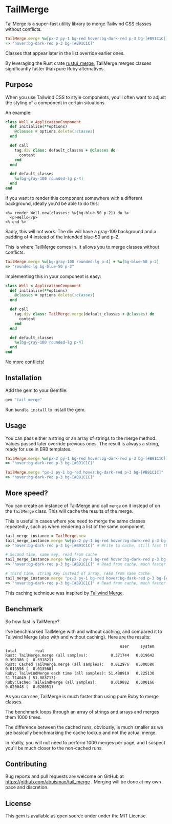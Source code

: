 # TailMerge

TailMerge is a super-fast utility library to merge Tailwind CSS classes without conflicts.

```ruby
TailMerge.merge %w[px-2 py-1 bg-red hover:bg-dark-red p-3 bg-[#B91C1C]]
=> "hover:bg-dark-red p-3 bg-[#B91C1C]"
```

Classes that appear later in the list override earlier ones.

By leveraging the Rust crate [rustui_merge](https://docs.rs/rustui_merge/latest/rustui_merge/), TailMerge merges classes significantly faster than pure Ruby alternatives.

## Purpose

When you use Tailwind CSS to style components, you'll often want to adjust the styling of a component in certain situations.

An example:

```ruby
class Well < ApplicationComponent
  def initialize(**options)
    @classes = options.delete(:classes)
  end

  def call
    tag.div class: default_classes + @classes do
      content
    end
  end

  def default_classes
    %w[bg-gray-100 rounded-lg p-4]
  end
end
```

If you want to render this component somewhere with a different background, ideally you'd be able to do this:

```erb
<%= render Well.new(classes: %w[bg-blue-50 p-2]) do %>
  <p>Hello</p>
<% end %>
```

Sadly, this will not work. The div will have a gray-100 background and a padding of 4 instead of the intended blue-50 and p-2.

This is where TailMerge comes in. It allows you to merge classes without conflicts.

```ruby
TailMerge.merge %w[bg-gray-100 rounded-lg p-4] + %w[bg-blue-50 p-2]
=> "rounded-lg bg-blue-50 p-2"
```

Implementing this in your component is easy:

```ruby
class Well < ApplicationComponent
  def initialize(**options)
    @classes = options.delete(:classes)
  end

  def call
    tag.div class: TailMerge.merge(default_classes + @classes) do
      content
    end
  end

  def default_classes
    %w[bg-gray-100 rounded-lg p-4]
  end
end
```

No more conflicts!

## Installation

Add the gem to your Gemfile:

```ruby
gem "tail_merge"
```

Run `bundle install` to install the gem.

## Usage

You can pass either a string or an array of strings to the merge method. Values passed later override previous ones. The result is always a string, ready for use in ERB templates.

```ruby
TailMerge.merge %w[px-2 py-1 bg-red hover:bg-dark-red p-3 bg-[#B91C1C]]
=> "hover:bg-dark-red p-3 bg-[#B91C1C]"
```

```ruby
TailMerge.merge "px-2 py-1 bg-red hover:bg-dark-red p-3 bg-[#B91C1C]"
=> "hover:bg-dark-red p-3 bg-[#B91C1C]"
```

## More speed?

You can create an instance of TailMerge and call `merge` on it instead of on the `TailMerge` class. This will cache the results of the merge.

This is useful in cases where you need to merge the same classes repeatedly, such as when rendering a list of the same component.

```ruby
tail_merge_instance = TailMerge.new
tail_merge_instance.merge %w[px-2 py-1 bg-red hover:bg-dark-red p-3 bg-[#B91C1C]]
=> "hover:bg-dark-red p-3 bg-[#B91C1C]" # Write to cache, still fast though

# Second time, same key, read from cache
tail_merge_instance.merge %w[px-2 py-1 bg-red hover:bg-dark-red p-3 bg-[#B91C1C]]
=> "hover:bg-dark-red p-3 bg-[#B91C1C]" # Read from cache, much faster!

# Third time, string key instead of array, read from same cache
tail_merge_instance.merge "px-2 py-1 bg-red hover:bg-dark-red p-3 bg-[#B91C1C]"
=> "hover:bg-dark-red p-3 bg-[#B91C1C]" # Read from cache, much faster!
```

This caching technique was inspired by [Tailwind Merge](https://github.com/dcastil/tailwind-merge).

## Benchmark

So how fast is TailMerge?

I've benchmarked TailMerge with and without caching, and compared it to Tailwind Merge (also with and without caching). Here are the results:

```
                                                  user     system      total        real
Rust: TailMerge.merge (all samples):          0.371744   0.019642   0.391386 (  0.391821)
Rust: Cached TailMerge.merge (all samples):   0.012976   0.000580   0.013556 (  0.013560)
Ruby: TailwindMerge each time (all samples): 51.488919   0.225130  51.714049 ( 51.883713)
Ruby:Cached TailwindMerge (all samples):      0.019882   0.000166   0.020048 (  0.020051)
```

As you can see, TailMerge is much faster than using pure Ruby to merge classes.

The benchmark loops through an array of strings and arrays and merges them 1000 times.

The difference between the cached runs, obviously, is much smaller as we are basically benchmarking the cache lookup and not the actual merge.

In reality, you will not need to perform 1000 merges per page, and I suspect you'll be much closer to the non-cached runs.

## Contributing

Bug reports and pull requests are welcome on GitHub at https://github.com/abuisman/tail_merge . Merging will be done at my own pace and discretion.

## License

This gem is available as open source under under the MIT License.
